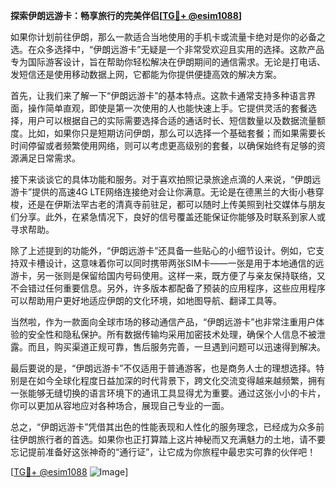 **探索伊朗远游卡：畅享旅行的完美伴侣[[TG💪+ @esim1088](https://t.me/s/esim1088)]**

如果你计划前往伊朗，那么一款适合当地使用的手机卡或流量卡绝对是你的必备之选。在众多选择中，“伊朗远游卡”无疑是一个非常受欢迎且实用的选择。这款产品专为国际游客设计，旨在帮助你轻松解决在伊朗期间的通信需求。无论是打电话、发短信还是使用移动数据上网，它都能为你提供便捷高效的解决方案。

首先，让我们来了解一下“伊朗远游卡”的基本特点。这款卡通常支持多种语言界面，操作简单直观，即使是第一次使用的人也能快速上手。它提供灵活的套餐选择，用户可以根据自己的实际需要选择合适的通话时长、短信数量以及数据流量额度。比如，如果你只是短期访问伊朗，那么可以选择一个基础套餐；而如果需要长时间停留或者频繁使用网络，则可以考虑更高级别的套餐，以确保始终有足够的资源满足日常需求。

接下来谈谈它的具体功能和服务。对于喜欢拍照记录旅途点滴的人来说，“伊朗远游卡”提供的高速4G LTE网络连接绝对会让你满意。无论是在德黑兰的大街小巷穿梭，还是在伊斯法罕古老的清真寺前驻足，都可以随时上传美照到社交媒体与朋友们分享。此外，在紧急情况下，良好的信号覆盖还能保证你能够及时联系到家人或寻求帮助。

除了上述提到的功能外，“伊朗远游卡”还具备一些贴心的小细节设计。例如，它支持双卡槽设计，这意味着你可以同时携带两张SIM卡——一张是用于本地通信的远游卡，另一张则是保留给国内号码使用。这样一来，既方便了与亲友保持联络，又不会错过任何重要信息。另外，许多版本都配备了预装的应用程序，这些应用程序可以帮助用户更好地适应伊朗的文化环境，如地图导航、翻译工具等。

当然啦，作为一款面向全球市场的移动通信产品，“伊朗远游卡”也非常注重用户体验的安全性和隐私保护。所有数据传输均采用加密技术处理，确保个人信息不被泄露。而且，购买渠道正规可靠，售后服务完善，一旦遇到问题可以迅速得到解决。

最后要说的是，“伊朗远游卡”不仅适用于普通游客，也是商务人士的理想选择。特别是在如今全球化程度日益加深的时代背景下，跨文化交流变得越来越频繁，拥有一张能够无缝切换的语言环境下的通讯工具显得尤为重要。通过这张小小的卡片，你可以更加从容地应对各种场合，展现自己专业的一面。

总之，“伊朗远游卡”凭借其出色的性能表现和人性化的服务理念，已经成为众多前往伊朗旅行者的首选。如果你也正打算踏上这片神秘而又充满魅力的土地，请不要忘记提前准备好这张神奇的“通行证”，让它成为你旅程中最忠实可靠的伙伴吧！

[[TG💪+ @esim1088](https://t.me/s/esim1088) ![Image](https://i.postimg.cc/4NQfJmqS/Snipaste-2025-05-13-00-14-12.png)]
